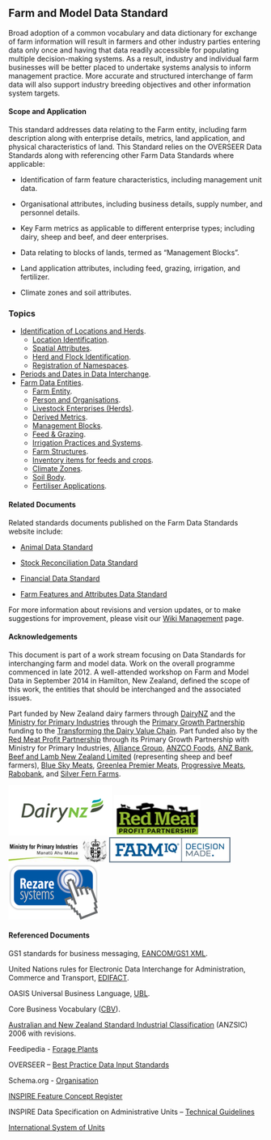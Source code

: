 ## Farm and Model Data Standard

Broad adoption of a common vocabulary and data dictionary for exchange of farm information will result in farmers and other industry parties entering data only once and having that data readily accessible for populating multiple decision-making systems. As a result, industry and individual farm businesses will be better placed to undertake systems analysis to inform management practice. More accurate and structured interchange of farm data will also support industry breeding objectives and other information system targets.

#### Scope and Application
This standard addresses data relating to the Farm entity, including farm description along with enterprise details, metrics, land application, and physical characteristics of land. This Standard relies on the OVERSEER Data Standards along with referencing other Farm Data Standards where applicable:

* Identification of farm feature characteristics, including management unit data.

* Organisational attributes, including business details, supply number, and personnel details. 

* Key Farm metrics as applicable to different enterprise types; including dairy, sheep and beef, and deer enterprises.

* Data relating to blocks of lands, termed as “Management Blocks”.

* Land application attributes, including feed, grazing, irrigation, and fertilizer.

* Climate zones and soil attributes.

### Topics

* [Identification of Locations and Herds](FMDS_Identification-of-Locations-and-Herds.md).
  * [Location Identification](FMDS_Identification-of-Locations-and-Herds.md#Location-Identification).
  * [Spatial Attributes](FMDS_Identification-of-Locations-and-Herds.md#Spatial-Attributes).
  * [Herd and Flock Identification](FMDS_Identification-of-Locations-and-Herds.md#Herd-and-Flock-Identification).
  * [Registration of Namespaces](FMDS_Identification-of-Locations-and-Herds.md#).
* [Periods and Dates in Data Interchange](FMDS_Periods-and-Dates-in-Data-Interchange.md).
* [Farm Data Entities](FMDS_Farm-Data-Entities.md).
  * [Farm Entity](FMDS_Farm-Data-Entities_Farm-Entity.md).
  * [Person and Organisations](FMDS_Farm-Data-Entities_Person-and-Organisations.md).
  * [Livestock Enterprises (Herds)](FMDS_Farm-Data-Entities_Livestock-Enterprises-(Herds).md).
  * [Derived Metrics](FMDS_Farm-Data-Entities_Derived-Metrics.md).
  * [Management Blocks](FMDS_Farm-Data-Entities_Management-Blocks.md).
  * [Feed & Grazing](FMDS_Farm-Data-Entities_Feed-&-Grazing.md).
  * [Irrigation Practices and Systems](FMDS_Farm-Data-Entities_Irrigation-Practices-and-Systems.md).
  * [Farm Structures](FMDS_Farm-Data-Entities_Farm-Structures.md).
  * [Inventory items for feeds and crops](FMDS_Farm-Data-Entities.md#Inventory-items-for-feeds-and-crops).
  * [Climate Zones](FMDS_Farm-Data-Entities.md#Climate-Zones).
  * [Soil Body](FMDS_Farm-Data-Entities_Soil-Body.md).
  * [Fertiliser Applications](FMDS_Farm-Data-Entities.md#Fertiliser-Applications).

#### Related Documents

Related standards documents published on the Farm Data Standards website include:

* [Animal Data Standard](https://github.com/Datalinker-Org/Farm-Data-Standards/blob/master/Animal%20Data%20Standards/README.md)

* [Stock Reconciliation Data Standard](https://github.com/Datalinker-Org/Farm-Data-Standards/blob/master/Stock%20Reconciliation/README.md)

* [Financial Data Standard](https://github.com/Datalinker-Org/Farm-Data-Standards/blob/master/Financial%20Data%20Standard/README.md)

* [Farm Features and Attributes Data Standard](https://github.com/Datalinker-Org/Farm-Data-Standards/blob/master/Farm%20Features%20and%20Attributes/README.md)

For more information about revisions and version updates, or to make suggestions for improvement, please visit our [Wiki Management](FMDS_Wiki-Management.md) page.

#### Acknowledgements

This document is part of a work stream focusing on Data Standards for interchanging farm and model data. Work on the overall programme commenced in late 2012.  A well-attended workshop on Farm and Model Data in September 2014 in Hamilton, New Zealand, defined the scope of this work, the entities that should be interchanged and the associated issues.

Part funded by New Zealand dairy farmers through [DairyNZ](https://www.dairynz.co.nz/) and the [Ministry for Primary Industries](https://www.mpi.govt.nz/) through the [Primary Growth Partnership](https://www.mpi.govt.nz/funding-and-programmes/sustainable-food-and-fibre-futures/primary-growth-partnership/) funding to the [Transforming the Dairy Value Chain](https://www.mpi.govt.nz/funding-and-programmes/sustainable-food-and-fibre-futures/primary-growth-partnership/completed-pgp-programmes/transforming-the-dairy-value-chain/). Part funded also by the [Red Meat Profit Partnership](https://www.rmpp.co.nz/) through its Primary Growth Partnership with Ministry for Primary Industries, [Alliance Group](https://www.alliance.co.nz/), [ANZCO Foods](https://anzcofoods.com/), [ANZ Bank](https://www.anz.com/), [Beef and Lamb New Zealand Limited](https://beeflambnz.com/) (representing sheep and beef farmers), [Blue Sky Meats](https://bluesky.co.nz/), [Greenlea Premier Meats](https://www.greenlea.co.nz/), [Progressive Meats](https://www.progressivemeats.co.nz/), [Rabobank](https://www.rabobank.com/), and [Silver Fern Farms](https://www.silverfernfarms.com/). 

![DairyNZLogo](https://github.com/Datalinker-Org/Farm-Data-Standards/blob/master/Images/DairyNZ_205x100.png)
![RMPPLogo](https://github.com/Datalinker-Org/Farm-Data-Standards/blob/master/Images/RMPP.png)
![MPILogo](https://github.com/Datalinker-Org/Farm-Data-Standards/blob/master/Images/MPI.png)
![FARMIQLogo](https://github.com/Datalinker-Org/Farm-Data-Standards/blob/master/Images/FarmIQ_240x50.png)
![RezareSystemsLogo](https://github.com/Datalinker-Org/Farm-Data-Standards/blob/master/Images/RezareSystems_180x110.png)

#### Referenced Documents

GS1 standards for business messaging, [EANCOM/GS1 XML](http://www.gs1.org/gsmp/kc/ecom/eancom_overview).

United Nations rules for Electronic Data Interchange for Administration, Commerce and Transport, [EDIFACT](http://www.unece.org/cefact/edifact/welcome.html).

OASIS Universal Business Language, [UBL](http://docs.oasis-open.org/ubl/os-UBL-2.1/UBL-2.1.html).

Core Business Vocabulary ([CBV](http://www.gs1.org/gsmp/kc/epcglobal/cbv)).

[Australian and New Zealand Standard Industrial Classification](http://www.abs.gov.au/AUSSTATS/abs@.nsf/DetailsPage/1292.02006%20(Revision%202.0)?OpenDocument) (ANZSIC) 2006 with revisions.

Feedipedia - [Forage Plants](http://www.overseer.org.nz/files/download/119b106220ef304)

OVERSEER – [Best Practice Data Input Standards](https://www.waikatoregion.govt.nz/assets/WRC/Council/Policy-and-Plans/HR/ReadProposedPlan/Overseer.pdf)

Schema.org - [Organisation](http://schema.org/Organization)

[INSPIRE Feature Concept Register](http://inspire.ec.europa.eu/featureconcept)

INSPIRE Data Specification on Administrative Units – [Technical Guidelines](https://inspire.ec.europa.eu/id/document/tg/au)

[International System of Units](https://en.wikipedia.org/wiki/International_System_of_Units)
